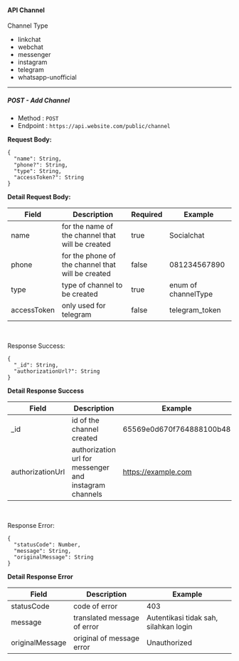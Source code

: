 #### API Channel

Channel Type

- linkchat
- webchat
- messenger
- instagram
- telegram
- whatsapp-unofficial

---

##### POST - Add Channel

- Method : `POST`
- Endpoint : `https://api.website.com/public/channel`

**Request Body:**

```
{
  "name": String,
  "phone?": String,
  "type": String,
  "accessToken?": String
}
```

**Detail Request Body:**

| Field | Description | Required | Example |
| ---- | ------------ | -------- | ------- |
| name | for the name of the channel that will be created | true | Socialchat
| phone | for the phone of the channel that will be created | false | 081234567890
| type | type of channel to be created | true | enum of channelType
| accessToken | only used for telegram | false | telegram_token

<br>

Response Success:

```
{
  "_id": String,
  "authorizationUrl?": String
}
```

**Detail Response Success**

| Field | Description | Example |
| ----- | ----------- | ------- |
| _id | id of the channel created | 65569e0d670f764888100b48
| authorizationUrl | authorization url for messenger and instagram channels | https://example.com

<br>

Response Error:

```
{
  "statusCode": Number,
  "message": String,
  "originalMessage": String
}
```

**Detail Response Error**

| Field | Description | Example |
| ----- | ----------- | ------- |
| statusCode | code of error | 403
| message | translated message of error | Autentikasi tidak sah, silahkan login
| originalMessage | original of message error | Unauthorized
